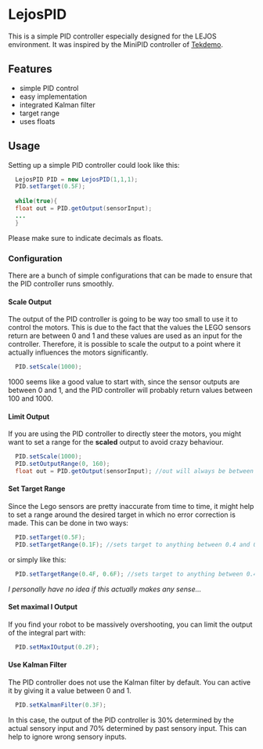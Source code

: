 # LejosPID
This is a simple PID controller especially designed for the LEJOS environment.
It was inspired by the MiniPID controller of [Tekdemo](https://github.com/tekdemo/MiniPID-Java).

## Features
* simple PID control
* easy implementation
* integrated Kalman filter
* target range
* uses floats

## Usage
Setting up a simple PID controller could look like this:
```java
  LejosPID PID = new LejosPID(1,1,1);
  PID.setTarget(0.5F);
  
  while(true){
  float out = PID.getOutput(sensorInput);
  ...
  }
```
Please make sure to indicate decimals as floats.

### Configuration
There are a bunch of simple configurations that can be made to ensure that the PID controller runs smoothly.

#### Scale Output
The output of the PID controller is going to be way too small to use it to control the motors. This is due to the fact that the values the LEGO sensors return are between 0 and 1 and these values are used as an input for the controller. Therefore, it is possible to scale the output to a point where it actually influences the motors significantly.
```java
  PID.setScale(1000);
```
1000 seems like a good value to start with, since the sensor outputs are between 0 and 1, and the PID controller will probably return values between 100 and 1000.

#### Limit Output
If you are using the PID controller to directly steer the motors, you might want to set a range for the **scaled** output to avoid crazy behaviour.
```java
  PID.setScale(1000);
  PID.setOutputRange(0, 160); 
  float out = PID.getOutput(sensorInput); //out will always be between 0 and 160, depending on the situation.
```

#### Set Target Range
Since the Lego sensors are pretty inaccurate from time to time, it might help to set a range around the desired target in which no error correction is made.
This can be done in two ways:
```java
  PID.setTarget(0.5F);
  PID.setTargetRange(0.1F); //sets target to anything between 0.4 and 0.6; error will be 0 in this range
```
or simply like this:
```java
  PID.setTargetRange(0.4F, 0.6F); //sets target to anything between 0.4 and 0.6
```
*I personally have no idea if this actually makes any sense...*

#### Set maximal I Output
If you find your robot to be massively overshooting, you can limit the output of the integral part with:
```java
  PID.setMaxIOutput(0.2F);
```

#### Use Kalman Filter
The PID controller does not use the Kalman filter by default. You can active it by giving it a value between 0 and 1.
```java
  PID.setKalmanFilter(0.3F);
```
In this case, the output of the PID controller is 30% determined by the actual sensory input and 70% determined by past sensory input.
This can help to ignore wrong sensory inputs.

